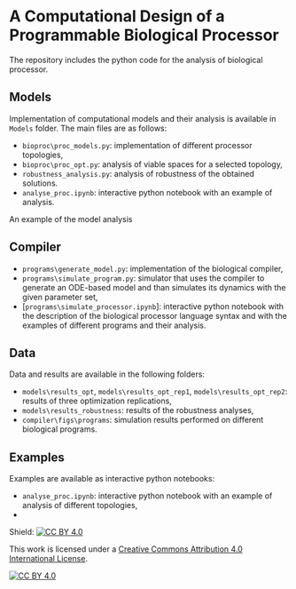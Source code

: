 # A Computational Design of a Programmable Biological Processor

The repository includes the python code for the analysis of biological processor. 

## Models

Implementation of computational models and their analysis is available in `Models` folder. The main files are as follows:
* `bioproc\proc_models.py`: implementation of different processor topologies, 
* `bioproc\proc_opt.py`: analysis of viable spaces for a selected topology,
* `robustness_analysis.py`: analysis of robustness of the obtained solutions.
* `analyse_proc.ipynb`: interactive python notebook with an example of analysis.

An example of the model analysis

## Compiler
* `programs\generate_model.py`: implementation of the biological compiler,
* `programs\simulate_program.py`: simulator that uses the compiler to generate an ODE-based model and than simulates its dynamics with the given parameter set,
* [`programs\simulate_processor.ipynb`]: interactive python notebook with the description of the biological processor language syntax and with the examples of different programs and their analysis.

## Data
Data and results are available in the following folders:
* `models\results_opt`, `models\results_opt_rep1`, `models\results_opt_rep2`: results of three optimization replications,
* `models\results_robustness`: results of the robustness analyses,
* `compiler\figs\programs`: simulation results performed on different biological programs.

## Examples
Examples are available as interactive python notebooks:
* `analyse_proc.ipynb`: interactive python notebook with an example of analysis of different topologies,
* 

Shield: [![CC BY 4.0][cc-by-shield]][cc-by]

This work is licensed under a [Creative Commons Attribution 4.0 International
License][cc-by].

[![CC BY 4.0][cc-by-image]][cc-by]

[cc-by]: http://creativecommons.org/licenses/by/4.0/
[cc-by-image]: https://i.creativecommons.org/l/by/4.0/88x31.png
[cc-by-shield]: https://img.shields.io/badge/License-CC%20BY%204.0-lightgrey.svg
